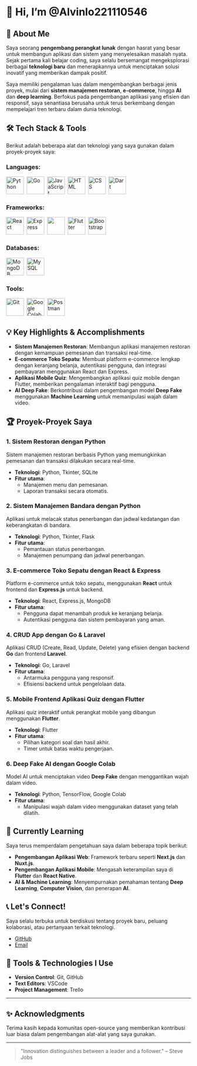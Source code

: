 # 👋 Hi, I’m @Alvinlo221110546

## 🚀 About Me
Saya seorang **pengembang perangkat lunak** dengan hasrat yang besar untuk membangun aplikasi dan sistem yang menyelesaikan masalah nyata. Sejak pertama kali belajar coding, saya selalu bersemangat mengeksplorasi berbagai **teknologi baru** dan menerapkannya untuk menciptakan solusi inovatif yang memberikan dampak positif.

Saya memiliki pengalaman luas dalam mengembangkan berbagai jenis proyek, mulai dari **sistem manajemen restoran**, **e-commerce**, hingga **AI** dan **deep learning**. Berfokus pada pengembangan aplikasi yang efisien dan responsif, saya senantiasa berusaha untuk terus berkembang dengan mempelajari tren terbaru dalam dunia teknologi.

## 🛠️ Tech Stack & Tools
Berikut adalah beberapa alat dan teknologi yang saya gunakan dalam proyek-proyek saya:

### **Languages**:
<div align="left">
  <a href="#"><img src="https://img.icons8.com/color/48/000000/python.png" width="48" height="48" alt="Python" /></a>&nbsp;
  <a href="#"><img src="https://img.icons8.com/color/48/000000/go.png" width="48" height="48" alt="Go" /></a>&nbsp;
  <a href="#"><img src="https://img.icons8.com/color/48/000000/javascript.png" width="48" height="48" alt="JavaScript" /></a>&nbsp;
  <a href="#"><img src="https://img.icons8.com/color/48/000000/html-5.png" width="48" height="48" alt="HTML" /></a>&nbsp;
  <a href="#"><img src="https://img.icons8.com/color/48/000000/css3.png" width="48" height="48" alt="CSS" /></a>&nbsp;
  <a href="#"><img src="https://img.icons8.com/color/48/000000/dart.png" width="48" height="48" alt="Dart" /></a>
</div>

### **Frameworks**:
<div align="left">
  <a href="#"><img src="https://img.icons8.com/color/48/000000/react-native.png" width="48" height="48" alt="React" /></a>&nbsp;
  <a href="#"><img src="https://img.icons8.com/color/48/000000/nodejs.png" width="48" height="48" alt="Express" /></a>&nbsp;
  <a href="#"><img src="https://img.icons8.com/color/48/000000/laravel.png" style="width: 48px; height: 48px" /></a>&nbsp;
  <a href="#"><img src="https://img.icons8.com/color/48/000000/flutter.png" width="48" height="48" alt="Flutter" /></a>&nbsp;
  <a href="#"><img src="https://img.icons8.com/color/48/000000/bootstrap.png" width="48" height="48" alt="Bootstrap" /></a>
</div>

### **Databases**:
<div align="left">
  <a href="#"><img src="https://img.icons8.com/color/48/000000/mongodb.png" width="48" height="48" alt="MongoDB" /></a>&nbsp;
  <a href="#"><img src="https://img.icons8.com/color/48/000000/mysql.png" width="48" height="48" alt="MySQL" /></a>&nbsp;
</div>

### **Tools**:
<div align="left">
  <a href="#"><img src="https://img.icons8.com/color/48/000000/git.png" width="48" height="48" alt="Git" /></a>&nbsp;
  <a href="#"><img src="https://img.icons8.com/color/48/000000/google-colab.png" width="48" height="48" alt="Google Colab" /></a>&nbsp;
  <a href="#"><img src="https://img.icons8.com/color/48/000000/postman.png" width="48" height="48" alt="Postman" /></a>&nbsp;
</div>

## 💡 Key Highlights & Accomplishments
- **Sistem Manajemen Restoran**: Membangun aplikasi manajemen restoran dengan kemampuan pemesanan dan transaksi real-time.
- **E-commerce Toko Sepatu**: Membuat platform e-commerce lengkap dengan keranjang belanja, autentikasi pengguna, dan integrasi pembayaran menggunakan React dan Express.
- **Aplikasi Mobile Quiz**: Mengembangkan aplikasi quiz mobile dengan Flutter, memberikan pengalaman interaktif bagi pengguna.
- **AI Deep Fake**: Berkontribusi dalam pengembangan model **Deep Fake** menggunakan **Machine Learning** untuk memanipulasi wajah dalam video.

## 🏆 Proyek-Proyek Saya

### 1. **Sistem Restoran dengan Python**
Sistem manajemen restoran berbasis Python yang memungkinkan pemesanan dan transaksi dilakukan secara real-time.
- **Teknologi**: Python, Tkinter, SQLite
- **Fitur utama**:
  - Manajemen menu dan pemesanan.
  - Laporan transaksi secara otomatis.

### 2. **Sistem Manajemen Bandara dengan Python**
Aplikasi untuk melacak status penerbangan dan jadwal kedatangan dan keberangkatan di bandara.
- **Teknologi**: Python, Tkinter, Flask
- **Fitur utama**:
  - Pemantauan status penerbangan.
  - Manajemen penumpang dan jadwal penerbangan.

### 3. **E-commerce Toko Sepatu dengan React & Express**
Platform e-commerce untuk toko sepatu, menggunakan **React** untuk frontend dan **Express.js** untuk backend.
- **Teknologi**: React, Express.js, MongoDB
- **Fitur utama**:
  - Pengguna dapat menambah produk ke keranjang belanja.
  - Autentikasi pengguna dan sistem pembayaran yang aman.

### 4. **CRUD App dengan Go & Laravel**
Aplikasi CRUD (Create, Read, Update, Delete) yang efisien dengan backend **Go** dan frontend **Laravel**.
- **Teknologi**: Go, Laravel
- **Fitur utama**:
  - Antarmuka pengguna yang responsif.
  - Efisiensi backend untuk pengelolaan data.

### 5. **Mobile Frontend Aplikasi Quiz dengan Flutter**
Aplikasi quiz interaktif untuk perangkat mobile yang dibangun menggunakan **Flutter**.
- **Teknologi**: Flutter
- **Fitur utama**:
  - Pilihan kategori soal dan hasil akhir.
  - Timer untuk batas waktu pengerjaan.

### 6. **Deep Fake AI dengan Google Colab**
Model AI untuk menciptakan video **Deep Fake** dengan menggantikan wajah dalam video.
- **Teknologi**: Python, TensorFlow, Google Colab
- **Fitur utama**:
  - Manipulasi wajah dalam video menggunakan dataset yang telah dilatih.

## 🌱 Currently Learning
Saya terus memperdalam pengetahuan saya dalam beberapa topik berikut:
- **Pengembangan Aplikasi Web**: Framework terbaru seperti **Next.js** dan **Nuxt.js**.
- **Pengembangan Aplikasi Mobile**: Mengasah keterampilan saya di **Flutter** dan **React Native**.
- **AI & Machine Learning**: Menyempurnakan pemahaman tentang **Deep Learning**, **Computer Vision**, dan penerapan **AI**.

## 📞 Let's Connect!
Saya selalu terbuka untuk berdiskusi tentang proyek baru, peluang kolaborasi, atau pertanyaan terkait teknologi.

- [GitHub](https://github.com/Alvinlo221110546)
- [Email](mailto:alvin.lo2005@gmail.com)

## 🔧 Tools & Technologies I Use
- **Version Control**: Git, GitHub
- **Text Editors**: VSCode
- **Project Management**: Trello

---

## ✨ Acknowledgments
Terima kasih kepada komunitas open-source yang memberikan kontribusi luar biasa dalam pengembangan alat-alat yang saya gunakan.

---

> "Innovation distinguishes between a leader and a follower." – Steve Jobs
